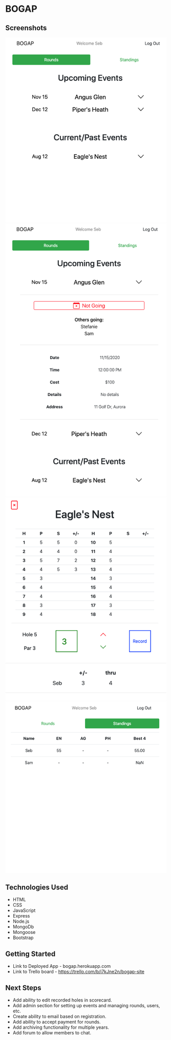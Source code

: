 # BOGAP
## Screenshots
<img src='public/images/calendar.png'>
<img src='public/images/detail.png'>
<img src='public/images/scorecard.png'>
<img src='public/images/standings.png'>

## Technologies Used
- HTML
- CSS
- JavaScript
- Express
- Node.js
- MongoDb
- Mongoose
- Bootstrap

## Getting Started
- Link to Deployed App - bogap.herokuapp.com
- Link to Trello board - https://trello.com/b/i7kJne2n/bogap-site

## Next Steps
- Add ability to edit recorded holes in scorecard.
- Add admin section for setting up events and managing rounds, users, etc.
- Create ability to email based on registration.
- Add ability to accept payment for rounds.
- Add archiving functionality for multiple years.
- Add forum to allow members to chat.
